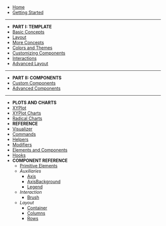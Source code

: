 - [Home](/)
- [Getting Started](get-started.md)
---
- **PART I: TEMPLATE**
- [Basic Concepts](concepts.md)
- [Layout](layout.md)
- [More Concepts](more-concepts.md)
- [Colors and Themes](theme.md)
- [Customizing Components](sockets.md)
- [Interactions](interactions.md)
- [Advanced Layout](advanced-layout.md)
---
- **PART II: COMPONENTS**
- [Custom Components](custom-components.md)
- [Advanced Components](advanced-components.md)
---
- **PLOTS AND CHARTS**
- [XYPlot](plot/xy-plot.md)
- [XYPlot Charts](plot/xy-plot-charts.md)
- [Radical Charts](plot/radical.md)
- **REFERENCE**
- [Visualizer](ref/visualizer.md)
- [Commands](ref/commands.md)
- [Helpers](ref/helpers.md)
- [Modifiers](ref/modifiers.md)
- [Elements and Components](ref/elements.md)
- [Hooks](ref/hooks.md)
- **COMPONENT REFERENCE**
    - [Primitive Elements](component/primitive.md)
    - *Auxiliaries*
        - [Axis]()
        - [AxisBackground]()
        - [Legend]()
    - *Interaction*
        - [Brush]()
    - *Layout*
        - [Container]()
        - [Columns]()
        - [Rows]()
